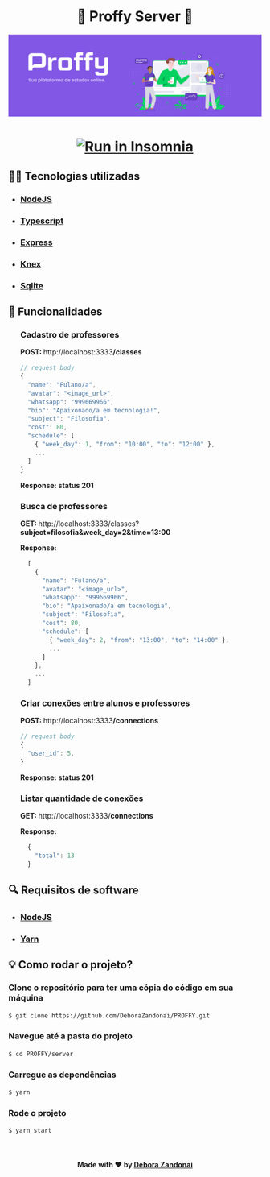 <h1 align="center">🚀 Proffy Server 🚀</h1>

![Badge](/github/logo.png)

<h1 align=center>
  <a href="https://insomnia.rest/run/?label=Proffy%20API&uri=http%3A%2F%2Flocalhost%3A3333%2F" target="_blank"><img src="https://insomnia.rest/images/run.svg" alt="Run in Insomnia"></a>
</h1>

<h2>
  👨‍💻 Tecnologias utilizadas
</h2>
<ul>
  <li><h3><a href="https://nodejs.org/pt-br/">NodeJS</a></h3></li>
  <li><h3><a href="https://www.typescriptlang.org/">Typescript</a></h3></li>
  <li><h3><a href="https://expressjs.com/pt-br/">Express</a></h3></li>
  <li><h3><a href="http://knexjs.org/">Knex</a></h3></li>
  <li><h3><a href="https://www.sqlite.org/index.html">Sqlite</a></h3></li>
</ul>

<h2>
  📄 Funcionalidades
</h2>

<ul>
  <h3>Cadastro de professores</h3>
  
  <p><strong>POST: </strong> http://localhost:3333<strong>/classes</strong></p>
  
  ```javascript
  // request body
  {
    "name": "Fulano/a",
    "avatar": "<image_url>",
    "whatsapp": "999669966",
    "bio": "Apaixonado/a em tecnologia!",
    "subject": "Filosofia",
    "cost": 80,
    "schedule": [
      { "week_day": 1, "from": "10:00", "to": "12:00" },
      ...
    ]
  }
  ```

  <strong>Response: status 201</strong>
  
  <h3>Busca de professores</h3>
  
  <p><strong>GET: </strong>http://localhost:3333/classes?<strong>subject=filosofia&week_day=2&time=13:00</strong></p>
  <strong>Response: </strong>

  ```javascript
    [
      {
        "name": "Fulano/a",
        "avatar": "<image_url>",
        "whatsapp": "999669966",
        "bio": "Apaixonado/a em tecnologia",
        "subject": "Filosofia",
        "cost": 80,
        "schedule": [
          { "week_day": 2, "from": "13:00", "to": "14:00" },
          ...
        ]
      },
      ...
    ]
  ```

  <h3>Criar conexões entre alunos e professores</h3>
  
  <p><strong>POST: </strong> http://localhost:3333<strong>/connections</strong></p>

  ```javascript
  // request body
  {
    "user_id": 5,
  }
  ```

  <strong>Response: status 201</strong>

  <h3>Listar quantidade de conexões</h3>
  <p><strong>GET: </strong>http://localhost:3333/<strong>connections</strong></p>

   <strong>Response: </strong>

  ```javascript
    {
      "total": 13
    }
  ```
</ul>

<h2>
  🔍 Requisitos de software
</h2>

<ul>
  <li><h3><a href="https://nodejs.org/pt-br/">NodeJS</a></h3></li>
  <li><h3><a href="https://yarnpkg.com/">Yarn</a></h3></li>
</ul>

<h2>
  💡 Como rodar o projeto?
</h2>

### Clone o repositório para ter uma cópia do código em sua máquina

```bash
$ git clone https://github.com/DeboraZandonai/PROFFY.git 
```

### Navegue até a pasta do projeto

```bash
$ cd PROFFY/server
```

### Carregue as dependências

```bash
$ yarn
```

### Rode o projeto

```bash
$ yarn start
```
<br />

<h4 align=center>Made with ❤️ by <a href="https://www.linkedin.com/in/debora-zandonai-4ab092195/">Debora Zandonai</a></h4>
